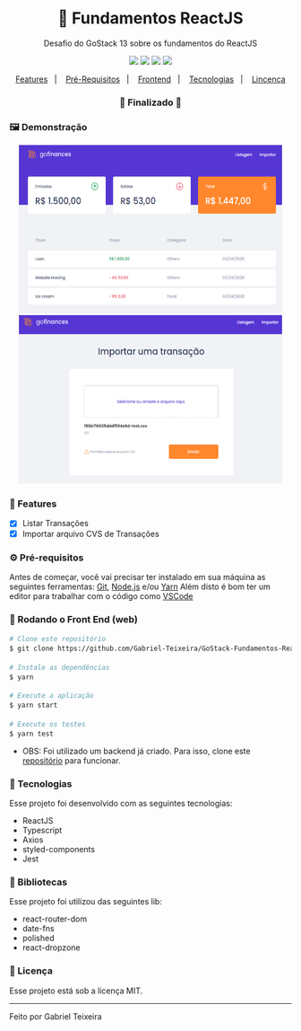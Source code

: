 <h1 align="center">
    🚀 Fundamentos ReactJS
</h1>
<p align="center">Desafio do GoStack 13 sobre os fundamentos do ReactJS</p>

<p align="center">
  <img src="https://img.shields.io/badge/react%20version-16.13.1-informational"/>
  <!--<img src="https://img.shields.io/badge/repo%20size-2.00%20MB-informational" />-->
  <img src="https://img.shields.io/badge/score-10.00-important" />
  <img src="https://img.shields.io/badge/last%20commit-august-blue" />
  <img src="https://img.shields.io/badge/license-MIT-success"/>
</p>

<p align="center">
  <a href="#-features">Features</a>&nbsp;&nbsp;&nbsp;|&nbsp;&nbsp;&nbsp;
  <a href="#-pré-requisitos">Pré-Requisitos</a>&nbsp;&nbsp;&nbsp;|&nbsp;&nbsp;&nbsp;
  <a href="#-rodando-o-front-end-web">Frontend</a>&nbsp;&nbsp;&nbsp;|&nbsp;&nbsp;&nbsp;
  <a href="#-tecnologias">Tecnologias</a>&nbsp;&nbsp;&nbsp;|&nbsp;&nbsp;&nbsp;
  <a href="#-licença">Lincença</a>
</p>

<h3 align="center"> 
🚧  Finalizado  🚧
</h3>

### 🖼 Demonstração
<p align="center">
   <img src="https://github.com/Gabriel-Teixeira/GoStack-Fundamentos-ReactJS/blob/master/public/assets/dashboard.PNG" alt="Dashboard" width="470" height="300"/>
  <img src="https://github.com/Gabriel-Teixeira/GoStack-Fundamentos-ReactJS/blob/master/public/assets/import.PNG" alt="Dashboard" width="470" height="300"/>
</p>



### 📎 Features

- [x] Listar Transações
- [x] Importar arquivo CVS de Transações

### ⚙ Pré-requisitos

Antes de começar, você vai precisar ter instalado em sua máquina as seguintes ferramentas:
[Git](https://git-scm.com), [Node.js](https://nodejs.org/en/) e/ou [Yarn](https://https://yarnpkg.com/) 
Além disto é bom ter um editor para trabalhar com o código como [VSCode](https://code.visualstudio.com/)

### 🎲 Rodando o Front End (web)

```bash
# Clone este repositório
$ git clone https://github.com/Gabriel-Teixeira/GoStack-Fundamentos-ReactJS

# Instale as dependências
$ yarn

# Execute a aplicação
$ yarn start

# Execute os testes
$ yarn test
```
* OBS: Foi utilizado um backend já criado. Para isso, clone este [repositório](https://github.com/Gabriel-Teixeira/GoStack-Database-Upload) para funcionar.

### 🚀 Tecnologias

Esse projeto foi desenvolvido com as seguintes tecnologias:

- ReactJS
- Typescript
- Axios
- styled-components
- Jest

### 📕 Bibliotecas

Esse projeto foi utilizou das seguintes lib:

- react-router-dom
- date-fns
- polished
- react-dropzone

### 📝 Licença

Esse projeto está sob a licença MIT.

<hr/>

Feito por Gabriel Teixeira

